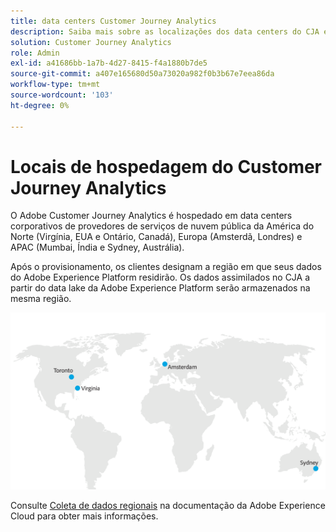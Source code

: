 ```yaml
---
title: data centers Customer Journey Analytics
description: Saiba mais sobre as localizações dos data centers do CJA em todo o mundo.
solution: Customer Journey Analytics
role: Admin
exl-id: a41686bb-1a7b-4d27-8415-f4a1880b7de5
source-git-commit: a407e165680d50a73020a982f0b3b67e7eea86da
workflow-type: tm+mt
source-wordcount: '103'
ht-degree: 0%

---
```


# Locais de hospedagem do Customer Journey Analytics

O Adobe Customer Journey Analytics é hospedado em data centers corporativos de provedores de serviços de nuvem pública da América do Norte (Virgínia, EUA e Ontário, Canadá), Europa (Amsterdã, Londres) e APAC (Mumbai, Índia e Sydney, Austrália).

Após o provisionamento, os clientes designam a região em que seus dados do Adobe Experience Platform residirão. Os dados assimilados no CJA a partir do data lake da Adobe Experience Platform serão armazenados na mesma região.

![Data centers do CJA](assets/data-centers.png)

Consulte [Coleta de dados regionais](https://experienceleague.adobe.com/en/docs/core-services/interface/data-collection/rdc) na documentação da Adobe Experience Cloud para obter mais informações.

